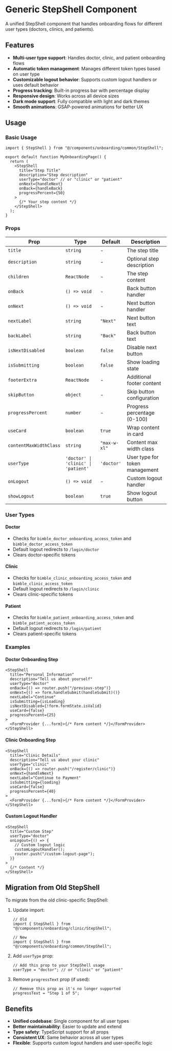 # Generic StepShell Component

A unified StepShell component that handles onboarding flows for different user types (doctors, clinics, and patients).

## Features

- **Multi-user type support**: Handles doctor, clinic, and patient onboarding flows
- **Automatic token management**: Manages different token types based on user type
- **Customizable logout behavior**: Supports custom logout handlers or uses default behavior
- **Progress tracking**: Built-in progress bar with percentage display
- **Responsive design**: Works across all device sizes
- **Dark mode support**: Fully compatible with light and dark themes
- **Smooth animations**: GSAP-powered animations for better UX

## Usage

### Basic Usage

```tsx
import { StepShell } from "@/components/onboarding/common/StepShell";

export default function MyOnboardingPage() {
  return (
    <StepShell
      title="Step Title"
      description="Step description"
      userType="doctor" // or "clinic" or "patient"
      onNext={handleNext}
      onBack={handleBack}
      progressPercent={50}
    >
      {/* Your step content */}
    </StepShell>
  );
}
```

### Props

| Prop                   | Type                                | Default      | Description                    |
| ---------------------- | ----------------------------------- | ------------ | ------------------------------ |
| `title`                | `string`                            | -            | The step title                 |
| `description`          | `string`                            | -            | Optional step description      |
| `children`             | `ReactNode`                         | -            | The step content               |
| `onBack`               | `() => void`                        | -            | Back button handler            |
| `onNext`               | `() => void`                        | -            | Next button handler            |
| `nextLabel`            | `string`                            | `"Next"`     | Next button text               |
| `backLabel`            | `string`                            | `"Back"`     | Back button text               |
| `isNextDisabled`       | `boolean`                           | `false`      | Disable next button            |
| `isSubmitting`         | `boolean`                           | `false`      | Show loading state             |
| `footerExtra`          | `ReactNode`                         | -            | Additional footer content      |
| `skipButton`           | `object`                            | -            | Skip button configuration      |
| `progressPercent`      | `number`                            | -            | Progress percentage (0-100)    |
| `useCard`              | `boolean`                           | `true`       | Wrap content in card           |
| `contentMaxWidthClass` | `string`                            | `"max-w-xl"` | Content max width class        |
| `userType`             | `'doctor' \| 'clinic' \| 'patient'` | `'doctor'`   | User type for token management |
| `onLogout`             | `() => void`                        | -            | Custom logout handler          |
| `showLogout`           | `boolean`                           | `true`       | Show logout button             |

### User Types

#### Doctor

- Checks for `bimble_doctor_onboarding_access_token` and `bimble_doctor_access_token`
- Default logout redirects to `/login/doctor`
- Clears doctor-specific tokens

#### Clinic

- Checks for `bimble_clinic_onboarding_access_token` and `bimble_clinic_access_token`
- Default logout redirects to `/login/clinic`
- Clears clinic-specific tokens

#### Patient

- Checks for `bimble_patient_onboarding_access_token` and `bimble_patient_access_token`
- Default logout redirects to `/login/patient`
- Clears patient-specific tokens

### Examples

#### Doctor Onboarding Step

```tsx
<StepShell
  title="Personal Information"
  description="Tell us about yourself"
  userType="doctor"
  onBack={() => router.push("/previous-step")}
  onNext={() => form.handleSubmit(handleSubmit)()}
  nextLabel="Continue"
  isSubmitting={isLoading}
  isNextDisabled={!form.formState.isValid}
  useCard={false}
  progressPercent={25}
>
  <FormProvider {...form}>{/* Form content */}</FormProvider>
</StepShell>
```

#### Clinic Onboarding Step

```tsx
<StepShell
  title="Clinic Details"
  description="Tell us about your clinic"
  userType="clinic"
  onBack={() => router.push("/register/clinic")}
  onNext={handleNext}
  nextLabel="Continue to Payment"
  isSubmitting={loading}
  useCard={false}
  progressPercent={40}
>
  <FormProvider {...form}>{/* Form content */}</FormProvider>
</StepShell>
```

#### Custom Logout Handler

```tsx
<StepShell
  title="Custom Step"
  userType="doctor"
  onLogout={() => {
    // Custom logout logic
    customLogoutHandler();
    router.push("/custom-logout-page");
  }}
>
  {/* Content */}
</StepShell>
```

## Migration from Old StepShell

To migrate from the old clinic-specific StepShell:

1. Update import:

   ```tsx
   // Old
   import { StepShell } from "@/components/onboarding/clinic/StepShell";

   // New
   import { StepShell } from "@/components/onboarding/common/StepShell";
   ```

2. Add `userType` prop:

   ```tsx
   // Add this prop to your StepShell usage
   userType = "doctor"; // or "clinic" or "patient"
   ```

3. Remove `progressText` prop (if used):
   ```tsx
   // Remove this prop as it's no longer supported
   progressText = "Step 1 of 5";
   ```

## Benefits

- **Unified codebase**: Single component for all user types
- **Better maintainability**: Easier to update and extend
- **Type safety**: TypeScript support for all props
- **Consistent UX**: Same behavior across all user types
- **Flexible**: Supports custom logout handlers and user-specific logic
